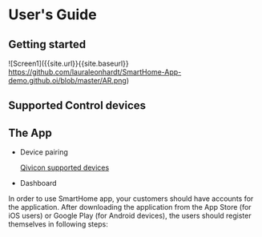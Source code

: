 # User's Guide

## Getting started
![Screen1]({{site.url}}{{site.baseurl}} https://github.com/lauraleonhardt/SmartHome-App-demo.github.oi/blob/master/AR.png)


## Supported Control devices
## The App
* Device pairing

  [Qivicon supported devices](https://www.qivicon.com/assets/Products/Uploads/QIVICON-Kompatibilitaetsliste.pdf)
* Dashboard

In order to use SmartHome app, your customers should have accounts for the application. After downloading the application from the App Store (for iOS users) or Google Play (for Android devices), the users should register themselves in following steps:


